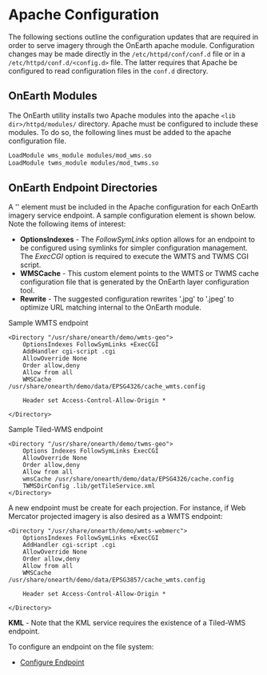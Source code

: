 # Apache Configuration

The following sections outline the configuration updates that are required in order to serve imagery through the OnEarth apache module.  Configuration changes may be made directly in the `/etc/httpd/conf/conf.d` file or in a `/etc/httpd/conf.d/<config.d>` file.  The latter requires that Apache be configured to read configuration files in the `conf.d` directory.

## OnEarth Modules
The OnEarth utility installs two Apache modules into the apache `<lib dir>/httpd/modules/` directory.  Apache must be configured to include these modules.  To do so, the following lines must be added to the apache configuration file.

```bash
LoadModule wms_module modules/mod_wms.so
LoadModule twms_module modules/mod_twms.so
```

## OnEarth Endpoint Directories
A '<Directory>' element must be included in the Apache configuration for each OnEarth imagery service endpoint.  A sample configuration element is shown below.  Note the following items of interest:

* **OptionsIndexes** - The _FollowSymLinks_ option allows for an endpoint to be configured using symlinks for simpler configuration management.  The _ExecCGI_ option is required to execute the WMTS and TWMS CGI script.
* **WMSCache** - This custom element points to the WMTS or TWMS cache configuration file that is generated by the OnEarth layer configuration tool.
* **Rewrite** - The suggested configuration rewrites '.jpg' to '.jpeg' to optimize URL matching internal to the OnEarth module.

Sample WMTS endpoint
```Shell
<Directory "/usr/share/onearth/demo/wmts-geo">
    OptionsIndexes FollowSymLinks +ExecCGI
    AddHandler cgi-script .cgi
    AllowOverride None
    Order allow,deny
    Allow from all
    WMSCache        /usr/share/onearth/demo/data/EPSG4326/cache_wmts.config

    Header set Access-Control-Allow-Origin *

</Directory>
```

Sample Tiled-WMS endpoint
```Shell
<Directory "/usr/share/onearth/demo/twms-geo">
    Options Indexes FollowSymLinks ExecCGI
    AllowOverride None
    Order allow,deny
    Allow from all
    wmsCache /usr/share/onearth/demo/data/EPSG4326/cache.config
    TWMSDirConfig .lib/getTileService.xml
</Directory>
```

A new endpoint must be create for each projection.  For instance, if Web Mercator projected imagery is also desired as a WMTS endpoint:
```Shell
<Directory "/usr/share/onearth/demo/wmts-webmerc">
    OptionsIndexes FollowSymLinks +ExecCGI
    AddHandler cgi-script .cgi
    AllowOverride None
    Order allow,deny
    Allow from all
    WMSCache        /usr/share/onearth/demo/data/EPSG3857/cache_wmts.config

    Header set Access-Control-Allow-Origin *

</Directory>
```

**KML** - Note that the KML service requires the existence of a Tiled-WMS endpoint.

To configure an endpoint on the file system:
* [Configure Endpoint](config_endpoint.md)